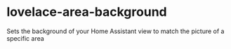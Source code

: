 # lovelace-area-background
Sets the background of your Home Assistant view to match the picture of a specific area
